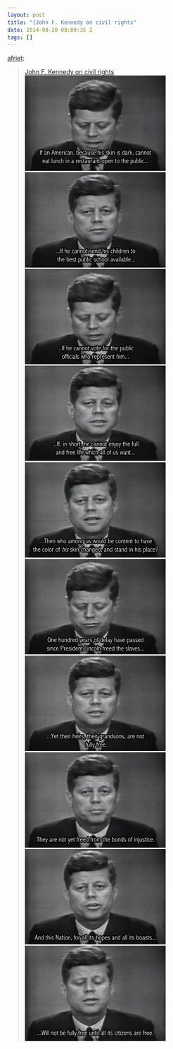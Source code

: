 ```yaml
---
layout: post
title: "[John F. Kennedy on civil rights"
date: 2014-08-20 08:09:35 Z
tags: []
---
```

[afriet](http://afriet.tumblr.com/post/30678556741/john-f-kennedy-on-civil-rights):

> [John F. Kennedy on civil rights](https://www.youtube.com/watch?v=RWX_pjyIq-g)
![](/media/2014/08/95266612015_0.gif)
![](/media/2014/08/95266612015_1.gif)
![](/media/2014/08/95266612015_2.gif)
![](/media/2014/08/95266612015_3.gif)
![](/media/2014/08/95266612015_4.gif)
![](/media/2014/08/95266612015_5.gif)
![](/media/2014/08/95266612015_6.gif)
![](/media/2014/08/95266612015_7.gif)
![](/media/2014/08/95266612015_8.gif)
![](/media/2014/08/95266612015_9.gif)
